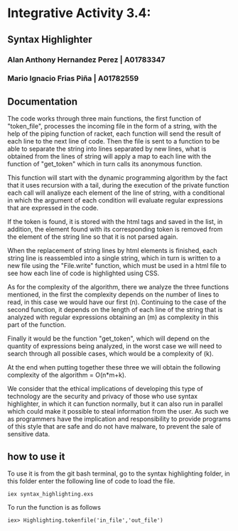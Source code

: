 # Integrative Activity 3.4:
## Syntax Highlighter 

### Alan Anthony Hernandez Perez | A01783347
### Mario Ignacio Frias Piña  |  A01782559

## Documentation
The code works through three main functions, the first function of "token_file", processes the incoming file in the form of a string, with the help of the piping function of racket, each function will send the result of each line to the next line of code. Then the file is sent to a function to be able to separate the string into lines separated by new lines, what is obtained from the lines of string will apply a map to each line with the function of "get_token" which in turn calls its anonymous function.

This function will start with the dynamic programming algorithm by the fact that it uses recursion with a tail, during the execution of the private function each call will analiyze each element of the line of string, with a conditional in which the argument of each condition will evaluate regular expressions that are expressed in the code.

If the token is found, it is stored with the html tags and saved in the list, in addition, the element found with its corresponding token is removed from the element of the string line so that it is not parsed again.

When the replacement of string lines by html elements is finished, each string line is reassembled into a single string, which in turn is written to a new file using the "File.write" function, which must be used in a html file to see how each line of code is highlighted using CSS.

As for the complexity of the algorithm, there we analyze the three functions mentioned, in the first the complexity depends on the number of lines to read, in this case we would have our first (n). Continuing to the case of the second function, it depends on the length of each line of the string that is analyzed with regular expressions obtaining an (m) as complexity in this part of the function.

Finally it would be the function "get_token", which will depend on the quantity of expressions being analyzed, in the worst case we will need to search through all possible cases, which would be a complexity of (k).

At the end when putting together these three we will obtain the following complexity of the algorithm = O(n*m+k).

We consider that the ethical implications of developing this type of technology are the security and privacy of those who use syntax highlighter, in which it can function normally, but it can also run in parallel which could make it possible to steal information from the user. As such we as programmers have the implication and responsibility to provide programs of this style that are safe and do not have malware, to prevent the sale of sensitive data.


## how to use it

To use it is from the git bash terminal, go to the syntax highlighting folder, in this folder enter the following line of code to load the file.
``` 
iex syntax_highlighting.exs 
``` 
To run the function is as follows
``` 
iex> Highlighting.tokenfile('in_file','out_file') 
``` 

